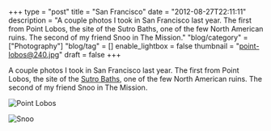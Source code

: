 +++
type = "post"
title = "San Francisco"
date = "2012-08-27T22:11:11"
description = "A couple photos I took in San Francisco last year. The first from Point Lobos, the site of the Sutro Baths, one of the few North American ruins. The second of my friend Snoo in The Mission."
"blog/category" = ["Photography"]
"blog/tag" = []
enable_lightbox = false
thumbnail = "point-lobos@240.jpg"
draft = false
+++

<p>A couple photos I took in San Francisco last year. The first from Point Lobos, the site of the <a href="http://en.wikipedia.org/wiki/Sutro_Baths">Sutro Baths</a>, one of the few North American ruins. The second of my friend Snoo in The Mission.</p>
<p><img style="display:block; margin-left:auto; margin-right:auto;" src="point-lobos.jpg" alt="Point Lobos" title="point-lobos.jpg" border="0"   /></p>
<p><img style="display:block; margin-left:auto; margin-right:auto;" src="snoo.jpg" alt="Snoo" title="snoo.jpg" border="0"   /></p>
    
